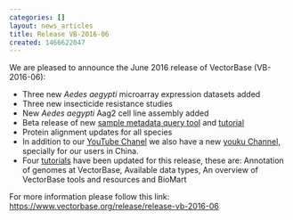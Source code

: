 ```yaml
---
categories: []
layout: news_articles
title: Release VB-2016-06
created: 1466622047
---
```

We are pleased to announce the June 2016 release of VectorBase (VB-2016-06):
<ul>
<li>Three new <i>Aedes aegypti</i> microarray expression datasets added</li>
<li>Three new insecticide resistance studies</li>
<li>New <i>Aedes aegypti</i> Aag2 cell line assembly added</li>
<li>Beta release of new <a href="/sample-search">sample metadata query tool</a> and <a href="/tutorials/tools-and-resources-tutorials/sample-search">tutorial</a></li>
<li>Protein alignment updates for all species</li>
<li>In addition to our <a href="https://www.youtube.com/channel/UCDETCh_tjrk3FtnftpEbANw">YouTube Chanel</a> we also have a new <a href=" http://i.youku.com/u/UMjcxNDc2NjgxMg==">youku Channel,</a> specially for our users in China.</li>
<li>Four <a href="https://www.vectorbase.org/tutorials">tutorials</a> have been updated for this release, these are: Annotation of genomes at VectorBase, Available data types, An overview of VectorBase tools and resources and BioMart</li>
</ul>

For more information please follow this link:
<a href="https://www.vectorbase.org">https://www.vectorbase.org/release/release-vb-2016-06</a>
